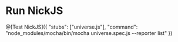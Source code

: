 # Run NickJS

@[Test NickJS]({ "stubs": ["universe.js"], "command": "node_modules/mocha/bin/mocha universe.spec.js --reporter list" })